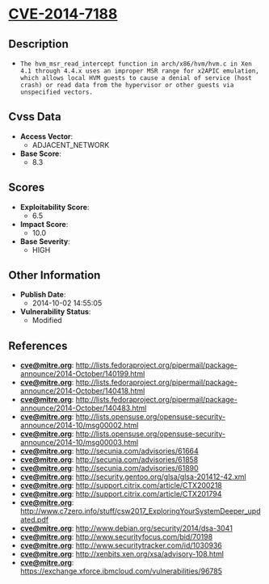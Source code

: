 
# [CVE-2014-7188](http://lists.fedoraproject.org/pipermail/package-announce/2014-October/140199.html)

## Description

- `The hvm_msr_read_intercept function in arch/x86/hvm/hvm.c in Xen 4.1 through 4.4.x uses an improper MSR range for x2APIC emulation, which allows local HVM guests to cause a denial of service (host crash) or read data from the hypervisor or other guests via unspecified vectors.`

## Cvss Data

- **Access Vector**:
  - ADJACENT_NETWORK
- **Base Score**:
  - 8.3

## Scores

- **Exploitability Score**:
  - 6.5
- **Impact Score**:
  - 10.0
- **Base Severity**:
  - HIGH

## Other Information

- **Publish Date**:
  - 2014-10-02 14:55:05
- **Vulnerability Status**:
  - Modified

## References

- **cve@mitre.org**: http://lists.fedoraproject.org/pipermail/package-announce/2014-October/140199.html
- **cve@mitre.org**: http://lists.fedoraproject.org/pipermail/package-announce/2014-October/140418.html
- **cve@mitre.org**: http://lists.fedoraproject.org/pipermail/package-announce/2014-October/140483.html
- **cve@mitre.org**: http://lists.opensuse.org/opensuse-security-announce/2014-10/msg00002.html
- **cve@mitre.org**: http://lists.opensuse.org/opensuse-security-announce/2014-10/msg00003.html
- **cve@mitre.org**: http://secunia.com/advisories/61664
- **cve@mitre.org**: http://secunia.com/advisories/61858
- **cve@mitre.org**: http://secunia.com/advisories/61890
- **cve@mitre.org**: http://security.gentoo.org/glsa/glsa-201412-42.xml
- **cve@mitre.org**: http://support.citrix.com/article/CTX200218
- **cve@mitre.org**: http://support.citrix.com/article/CTX201794
- **cve@mitre.org**: http://www.c7zero.info/stuff/csw2017_ExploringYourSystemDeeper_updated.pdf
- **cve@mitre.org**: http://www.debian.org/security/2014/dsa-3041
- **cve@mitre.org**: http://www.securityfocus.com/bid/70198
- **cve@mitre.org**: http://www.securitytracker.com/id/1030936
- **cve@mitre.org**: http://xenbits.xen.org/xsa/advisory-108.html
- **cve@mitre.org**: https://exchange.xforce.ibmcloud.com/vulnerabilities/96785
